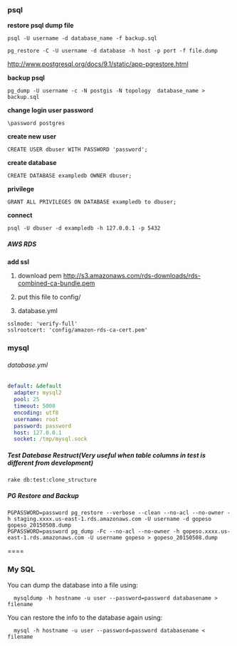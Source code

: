 ### psql

**restore psql dump file**

`psql -U username -d database_name -f backup.sql`

`pg_restore -C -U username -d database -h host -p port -f file.dump`

 http://www.postgresql.org/docs/9.1/static/app-pgrestore.html

**backup psql**

`pg_dump -U username -c -N postgis -N topology  database_name > backup.sql`

**change login user password**

`\password postgres`

**create new user**

`CREATE USER dbuser WITH PASSWORD 'password';`

**create database**

`CREATE DATABASE exampledb OWNER dbuser;`

**privilege**

`GRANT ALL PRIVILEGES ON DATABASE exampledb to dbuser;`

**connect**

`psql -U dbuser -d exampledb -h 127.0.0.1 -p 5432`

##### AWS RDS

**add ssl**

1. download pem http://s3.amazonaws.com/rds-downloads/rds-combined-ca-bundle.pem

2. put this file to config/

3. database.yml

  ```
  sslmode: 'verify-full'
  sslrootcert: 'config/amazon-rds-ca-cert.pem'
  ```

### mysql

###### database.yml

```yml
default: &default                                                                                                                                                                      
  adapter: mysql2                                                                                                                                                                      
  pool: 25                                                                                                                                                                             
  timeout: 5000                                                                                                                                                                        
  encoding: utf8                                                                                                                                                                       
  username: root                                                                                                                                                                       
  password: password                                                                                                                                                                   
  host: 127.0.0.1                                                                                                                                                                      
  socket: /tmp/mysql.sock
```

##### Test Datebase Restruct(Very useful when table columns in test is different from development)

```
rake db:test:clone_structure
```

##### PG Restore and Backup

```
PGPASSWORD=password pg_restore --verbose --clean --no-acl --no-owner -h staging.xxxx.us-east-1.rds.amazonaws.com -U username -d gopeso gopeso_20150508.dump                                                                                                                                            
PGPASSWORD=password pg_dump -Fc --no-acl --no-owner -h gopeso.xxxx.us-east-1.rds.amazonaws.com -U username gopeso > gopeso_20150508.dump  
```
====

### My SQL

You can dump the database into a file using: 
 
```
  mysqldump -h hostname -u user --password=password databasename > filename 

```
 
You can restore the info to the database again using: 

```
  mysql -h hostname -u user --password=password databasename < filename
```

